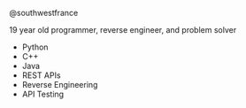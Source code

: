 @southwestfrance

19 year old programmer, reverse engineer, and problem solver
- Python
- C++
- Java
- REST APIs
- Reverse Engineering
- API Testing
